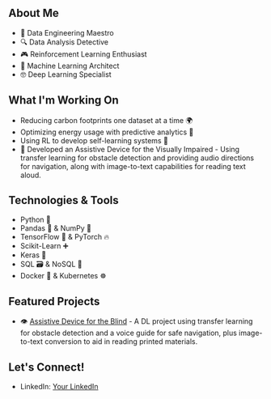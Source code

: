 ## About Me

- 🤖 Data Engineering Maestro
- 🔍 Data Analysis Detective
- 🎮 Reinforcement Learning Enthusiast
- 🧠 Machine Learning Architect
- 🤓 Deep Learning Specialist

## What I'm Working On

- Reducing carbon footprints one dataset at a time 🌍
- Optimizing energy usage with predictive analytics 🔮
- Using RL to develop self-learning systems 🤖
- 🦾 Developed an Assistive Device for the Visually Impaired - Using transfer learning for obstacle detection and providing audio directions for navigation, along with image-to-text capabilities for reading text aloud.

## Technologies & Tools

- Python 🐍
- Pandas 🐼 & NumPy 🔢
- TensorFlow 🧠 & PyTorch 🔥
- Scikit-Learn ➕
- Keras 🧬
- SQL 🗃️ & NoSQL 📂
- Docker 🐳 & Kubernetes ☸️

## Featured Projects

- 👁️ [Assistive Device for the Blind](https://github.com/Srisurya612/DeepLearning.git) - A DL project using transfer learning for obstacle detection and a voice guide for safe navigation, plus image-to-text conversion to aid in reading printed materials.

## Let's Connect!

- LinkedIn: [Your LinkedIn](https://www.linkedin.com/in/sri-surya-2844201a3/)

